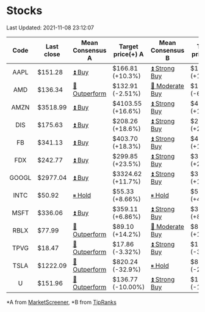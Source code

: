 # Stocks
Last Updated: 2021-11-08 23:12:07

|Code|Last close|Mean Consensus A|Target price(+) A|Mean Consensus B|Target price(+) B|
|:--:|-|-|-|-|-|
|AAPL|$151.28|[⏫ Buy](https://m.marketscreener.com/quote/stock/-4849/)|$166.81 (+10.3%)|[⏫ Strong Buy](https://www.tipranks.com/stocks/aapl/forecast)|$169.58 (+12.45%)|
|AMD|$136.34|[🔼 Outperform](https://m.marketscreener.com/quote/stock/-19475876/)|$132.91 (-2.51%)|[🔼 Moderate Buy](https://www.tipranks.com/stocks/amd/forecast)|$139.67 (-6.99%)|
|AMZN|$3518.99|[⏫ Buy](https://m.marketscreener.com/quote/stock/-12864605/)|$4103.55 (+16.6%)|[⏫ Strong Buy](https://www.tipranks.com/stocks/amzn/forecast)|$4075.34 (+16.05%)|
|DIS|$175.63|[⏫ Buy](https://m.marketscreener.com/quote/stock/-4842/)|$208.26 (+18.6%)|[⏫ Strong Buy](https://www.tipranks.com/stocks/dis/forecast)|$215.06 (+22.45%)|
|FB|$341.13|[⏫ Buy](https://m.marketscreener.com/quote/stock/-10547141/)|$403.70 (+18.3%)|[⏫ Strong Buy](https://www.tipranks.com/stocks/fb/forecast)|$405.59 (+18.60%)|
|FDX|$242.77|[⏫ Buy](https://m.marketscreener.com/quote/stock/-12585/)|$299.85 (+23.5%)|[⏫ Strong Buy](https://www.tipranks.com/stocks/fdx/forecast)|$304.65 (+23.99%)|
|GOOGL|$2977.04|[⏫ Buy](https://m.marketscreener.com/quote/stock/-24203373/)|$3324.62 (+11.7%)|[⏫ Strong Buy](https://www.tipranks.com/stocks/googl/forecast)|$3325.56 (+11.19%)|
|INTC|$50.92|[⏸ Hold](https://m.marketscreener.com/quote/stock/-4829/)|$55.33 (+8.66%)|[⏸ Hold](https://www.tipranks.com/stocks/intc/forecast)|$53.81 (+4.38%)|
|MSFT|$336.06|[⏫ Buy](https://m.marketscreener.com/quote/stock/-4835/)|$359.11 (+6.86%)|[⏫ Strong Buy](https://www.tipranks.com/stocks/msft/forecast)|$364.36 (+8.68%)|
|RBLX|$77.99|[🔼 Outperform](https://m.marketscreener.com/quote/stock/-117793644/)|$89.10 (+14.2%)|[🔼 Moderate Buy](https://www.tipranks.com/stocks/rblx/forecast)|$89.00 (+14.90%)|
|TPVG|$18.47|[🔼 Outperform](https://m.marketscreener.com/quote/stock/-15933327/)|$17.86 (-3.32%)|[⏫ Strong Buy](https://www.tipranks.com/stocks/tpvg/forecast)|$18.13 (-3.77%)|
|TSLA|$1222.09|[🔼 Outperform](https://m.marketscreener.com/quote/stock/-6344549/)|$820.24 (-32.9%)|[⏸ Hold](https://www.tipranks.com/stocks/tsla/forecast)|$863.75 (-26.88%)|
|U|$151.96|[🔼 Outperform](https://m.marketscreener.com/quote/stock/-112492634/)|$136.77 (-10.00%)|[⏫ Strong Buy](https://www.tipranks.com/stocks/u/forecast)|$143.40 (-10.43%)|


*A from [MarketScreener](https://www.marketscreener.com), *B from [TipRanks](https://www.tipranks.com)
